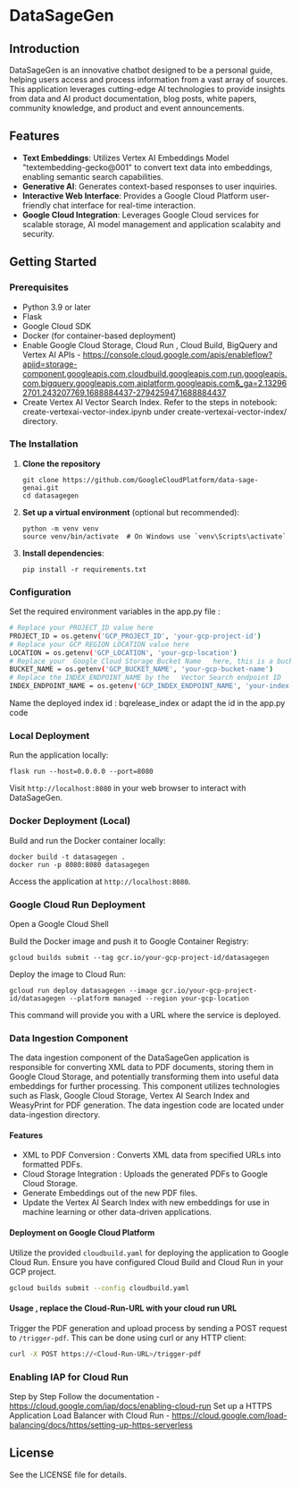 # DataSageGen

## Introduction
DataSageGen is an innovative chatbot designed to be a personal guide, helping users access and process information from a vast array of sources. This application leverages cutting-edge AI technologies to provide insights from data and AI product documentation, blog posts, white papers, community knowledge, and product and event announcements.

## Features
- **Text Embeddings**: Utilizes Vertex AI Embeddings Model "textembedding-gecko@001" to convert text data into embeddings, enabling semantic search capabilities.
- **Generative AI**: Generates context-based responses to user inquiries.
- **Interactive Web Interface**: Provides a Google Cloud Platform user-friendly chat interface for real-time interaction.
- **Google Cloud Integration**: Leverages Google Cloud services for scalable storage, AI model management and application scalabity and security.

## Getting Started

### Prerequisites
- Python 3.9 or later
- Flask
- Google Cloud SDK
- Docker (for container-based deployment)
- Enable Google Cloud Storage, Cloud Run , Cloud Build, BigQuery and Vertex AI APIs - https://console.cloud.google.com/apis/enableflow?apiid=storage-component.googleapis.com,cloudbuild.googleapis.com,run.googleapis.com,bigquery.googleapis.com,aiplatform.googleapis.com&_ga=2.132962701.243207769.1688884437-279425947.1688884437
- Create Vertex AI Vector Search Index. Refer to the steps in notebook: create-vertexai-vector-index.ipynb under  create-vertexai-vector-index/ directory.

### The Installation
1. **Clone the repository**
   ```
   git clone https://github.com/GoogleCloudPlatform/data-sage-genai.git
   cd datasagegen
   ```

2. **Set up a virtual environment** (optional but recommended):
   ```
   python -m venv venv
   source venv/bin/activate  # On Windows use `venv\Scripts\activate`
   ```

3. **Install dependencies**:
   ```
   pip install -r requirements.txt
   ```

### Configuration
Set the required environment variables in the app.py file :

```bash
# Replace your PROJECT_ID value here
PROJECT_ID = os.getenv('GCP_PROJECT_ID', 'your-gcp-project-id')
# Replace your GCP REGION LOCATION value here
LOCATION = os.getenv('GCP_LOCATION', 'your-gcp-location')
# Replace your  Google Cloud Storage Bucket Name   here, this is a bucket where the embeddings are stored
BUCKET_NAME = os.getenv('GCP_BUCKET_NAME', 'your-gcp-bucket-name')
# Replace the INDEX_ENDPOINT_NAME by the   Vector Search endpoint ID
INDEX_ENDPOINT_NAME = os.getenv('GCP_INDEX_ENDPOINT_NAME', 'your-index-endpoint-id')
```
Name the deployed index id : bqrelease_index or adapt the id in the app.py code

### Local Deployment
Run the application locally:
```
flask run --host=0.0.0.0 --port=8080
```
Visit `http://localhost:8080` in your web browser to interact with DataSageGen.

### Docker Deployment (Local)
Build and run the Docker container locally:
```
docker build -t datasagegen .
docker run -p 8080:8080 datasagegen
```
Access the application at `http://localhost:8080`.

### Google Cloud Run Deployment

Open a Google Cloud Shell 

Build the Docker image and push it to Google Container Registry:
```
gcloud builds submit --tag gcr.io/your-gcp-project-id/datasagegen
```
Deploy the image to Cloud Run:
```
gcloud run deploy datasagegen --image gcr.io/your-gcp-project-id/datasagegen --platform managed --region your-gcp-location  
```
This command will provide you with a URL where the service is deployed.


### Data Ingestion Component

The data ingestion component of the DataSageGen application is responsible for converting XML data to PDF documents, storing them in Google Cloud Storage, and potentially transforming them into useful data embeddings for further processing. This component utilizes technologies such as Flask, Google Cloud Storage, Vertex AI Search Index and WeasyPrint for PDF generation.
The data ingestion code are located under data-ingestion directory.

#### Features
- XML to PDF Conversion : Converts XML data from specified URLs into formatted PDFs.
- Cloud Storage Integration : Uploads the generated PDFs to Google Cloud Storage.
- Generate Embeddings out of the new PDF files.
- Update the Vertex AI Search Index with new embeddings for use in machine learning or other data-driven applications.

####  Deployment on Google Cloud Platform

Utilize the provided `cloudbuild.yaml` for deploying the application to Google Cloud Run. Ensure you have configured Cloud Build and Cloud Run in your GCP project.
```bash
gcloud builds submit --config cloudbuild.yaml
```
####  Usage , replace the Cloud-Run-URL with your cloud run URL

Trigger the PDF generation and upload process by sending a POST request to `/trigger-pdf`. This can be done using curl or any HTTP client:
```bash
curl -X POST https://<Cloud-Run-URL>/trigger-pdf
```

### Enabling IAP for Cloud Run
 Step by Step Follow the documentation - https://cloud.google.com/iap/docs/enabling-cloud-run
 Set up a HTTPS Application Load Balancer with Cloud Run - https://cloud.google.com/load-balancing/docs/https/setting-up-https-serverless 
 
## License
See the LICENSE  file for details.
